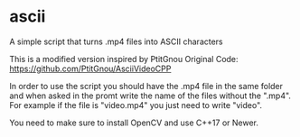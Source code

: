 # ascii

A simple script that turns .mp4 files into ASCII characters

This is a modified version inspired by PtitGnou Original Code: https://github.com/PtitGnou/AsciiVideoCPP

In order to use the script you should have the .mp4 file in the same folder and when asked in the promt write the name of the files without the ".mp4". For example if the file is "video.mp4" you just need to write "video".

You need to make sure to install OpenCV and use C++17 or Newer.
